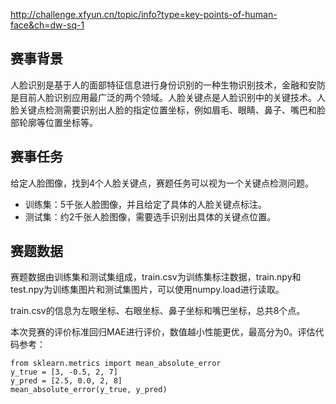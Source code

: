 http://challenge.xfyun.cn/topic/info?type=key-points-of-human-face&ch=dw-sq-1

## 赛事背景
人脸识别是基于人的面部特征信息进行身份识别的一种生物识别技术，金融和安防是目前人脸识别应用最广泛的两个领域。人脸关键点是人脸识别中的关键技术。人脸关键点检测需要识别出人脸的指定位置坐标，例如眉毛、眼睛、鼻子、嘴巴和脸部轮廓等位置坐标等。

## 赛事任务

给定人脸图像，找到4个人脸关键点，赛题任务可以视为一个关键点检测问题。

- 训练集：5千张人脸图像，并且给定了具体的人脸关键点标注。
- 测试集：约2千张人脸图像，需要选手识别出具体的关键点位置。


## 赛题数据

赛题数据由训练集和测试集组成，train.csv为训练集标注数据，train.npy和test.npy为训练集图片和测试集图片，可以使用numpy.load进行读取。

train.csv的信息为左眼坐标、右眼坐标、鼻子坐标和嘴巴坐标，总共8个点。

本次竞赛的评价标准回归MAE进行评价，数值越小性能更优，最高分为0。评估代码参考：

```
from sklearn.metrics import mean_absolute_error
y_true = [3, -0.5, 2, 7]
y_pred = [2.5, 0.0, 2, 8]
mean_absolute_error(y_true, y_pred)
```
